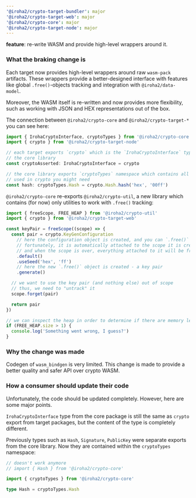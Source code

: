 ```yaml
---
'@iroha2/crypto-target-bundler': major
'@iroha2/crypto-target-web': major
'@iroha2/crypto-core': major
'@iroha2/crypto-target-node': major
---
```


**feature**: re-write WASM and provide high-level wrappers around it.

### What the braking change is

Each target now provides high-level wrappers around raw `wasm-pack` artifacts. These wrappers provide a better-designed interface with features like global `.free()`-objects tracking and integration with `@iroha2/data-model`.

Moreover, the WASM itself is re-written and now provides more flexibility, such as working with JSON and HEX representations out of the box.

The connection between `@iroha2/crypto-core` and `@iroha2/crypto-target-*` you can see here:

```ts
import { IrohaCryptoInterface, cryptoTypes } from '@iroha2/crypto-core'
import { crypto } from '@iroha2/crypto-target-node'

// each target exports `crypto` which is the `IrohaCryptoInterface` type from
// the core library
const cryptoAsserted: IrohaCryptoInterface = crypto

// the core library exports `cryptoTypes` namespace which contains all the types
// used in crypto you might need
const hash: cryptoTypes.Hash = crypto.Hash.hash('hex', '00ff')
```

`@iroha2/crypto-core` re-exports `@iroha2/crypto-util`, a new library which contains (for now) only utilities to work with `.free()` tracking:

```ts
import { freeScope, FREE_HEAP } from '@iroha2/crypto-util'
import { crypto } from '@iroha2/crypto-target-web'

const keyPair = freeScope((scope) => {
  const pair = crypto.KeyGenConfiguration
    // here the configuration object is created, and you can `.free()` it manually
    // fortunately, it is automatically attached to the scope it is created within,
    // and when the scope is over, everything attached to it will be freed
    .default()
    .useSeed('hex', 'ff')
    // here the new `.free()` object is created - a key pair
    .generate()

  // we want to use the key pair (and nothing else) out of scope
  // thus, we need to "untrack" it
  scope.forget(pair)

  return pair
})

// we can inspect the heap in order to determine if there are memory leaks
if (FREE_HEAP.size > 1) {
  console.log('Something went wrong, I guess?')
}
```

### Why the change was made

Codegen of `wasm_bindgen` is very limited. This change is made to provide a better quality and safer API over crypto WASM.

### How a consumer should update their code

Unfortunately, the code should be updated completely. However, here are some major points.

`IrohaCryptoInterface` type from the core package is still the same as `crypto` export from target packages, but the content of the type is completely different.

Previously types such as `Hash`, `Signature`, `PublicKey` were separate exports from the core library. Now they are contained within the `cryptoTypes` namespace:

```ts
// doesn't work anymore
// import { Hash } from '@iroha2/crypto-core'

import { cryptoTypes } from '@iroha2/crypto-core'

type Hash = cryptoTypes.Hash
```
